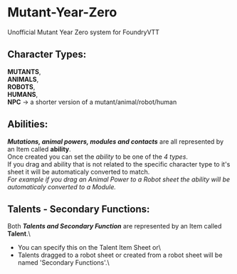 # Mutant-Year-Zero
Unofficial Mutant Year Zero system for FoundryVTT 

## Character Types:
**MUTANTS**,\
**ANIMALS**,\
**ROBOTS**,\
**HUMANS**,\
**NPC** -> a shorter version of a mutant/animal/robot/human

## Abilities:
***Mutations, animal powers, modules and contacts*** are all represented by an Item called **ability**.\
Once created you can set the *ability* to be one of the *4 types*.\
If you drag and ability that is not related to the specific character type to it's sheet it will be automaticaly converted to match.\
*For example if you drag an Animal Power to a Robot sheet the ability will be automaticaly converted to a Module.*

## Talents - Secondary Functions:
Both ***Talents and Secondary Function*** are represented by an Item called **Talent**.\
- You can specify this on the Talent Item Sheet or\
- Talents dragged to a robot sheet or created from a robot sheet will be named 'Secondary Functions'.\